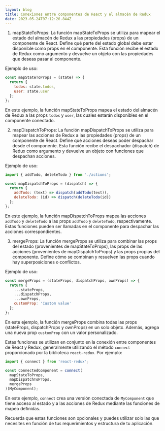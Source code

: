 ```yaml
---
layout: blog
title: Conexiones entre componentes de React y el almacén de Redux
date: 2023-05-24T07:12:20.844Z
---
```

<!--StartFragment-->

1. mapStateToProps: La función mapStateToProps se utiliza para mapear el estado del almacén de Redux a las propiedades (props) de un componente de React. Define qué parte del estado global debe estar disponible como props en el componente. Esta función recibe el estado de Redux como argumento y devuelve un objeto con las propiedades que deseas pasar al componente.

Ejemplo de uso:

<!--EndFragment-->

```javascript
const mapStateToProps = (state) => {
  return {
    todos: state.todos,
    user: state.user
  };
};
```

<!--StartFragment-->

En este ejemplo, la función mapStateToProps mapea el estado del almacén de Redux a las props `todos` y `user`, las cuales estarán disponibles en el componente conectado.

2. mapDispatchToProps: La función mapDispatchToProps se utiliza para mapear las acciones de Redux a las propiedades (props) de un componente de React. Define qué acciones deseas poder despachar desde el componente. Esta función recibe el despachador (dispatch) de Redux como argumento y devuelve un objeto con funciones que despachan acciones.

Ejemplo de uso:

<!--EndFragment-->

```javascript
import { addTodo, deleteTodo } from './actions';

const mapDispatchToProps = (dispatch) => {
  return {
    addTodo: (text) => dispatch(addTodo(text)),
    deleteTodo: (id) => dispatch(deleteTodo(id))
  };
};
```

<!--StartFragment-->

En este ejemplo, la función mapDispatchToProps mapea las acciones `addTodo` y `deleteTodo` a las props `addTodo` y `deleteTodo`, respectivamente. Estas funciones pueden ser llamadas en el componente para despachar las acciones correspondientes.

3. mergeProps: La función mergeProps se utiliza para combinar las props del estado (provenientes de mapStateToProps), las props de las acciones (provenientes de mapDispatchToProps) y las props propias del componente. Define cómo se combinan y resuelven las props cuando hay superposiciones o conflictos.

Ejemplo de uso:

<!--EndFragment-->

```javascript
const mergeProps = (stateProps, dispatchProps, ownProps) => {
  return {
    ...stateProps,
    ...dispatchProps,
    ...ownProps,
    customProp: 'Custom value'
  };
};
```

<!--StartFragment-->

En este ejemplo, la función mergeProps combina todas las props (stateProps, dispatchProps y ownProps) en un solo objeto. Además, agrega una nueva prop `customProp` con un valor personalizado.

Estas funciones se utilizan en conjunto en la conexión entre componentes de React y Redux, generalmente utilizando el método `connect` proporcionado por la biblioteca `react-redux`. Por ejemplo:

<!--EndFragment-->

```javascript
import { connect } from 'react-redux';

const ConnectedComponent = connect(
  mapStateToProps,
  mapDispatchToProps,
  mergeProps
)(MyComponent);
```

<!--StartFragment-->

En este ejemplo, `connect` crea una versión conectada de `MyComponent` que tiene acceso al estado y a las acciones de Redux mediante las funciones de mapeo definidas.

Recuerda que estas funciones son opcionales y puedes utilizar solo las que necesites en función de tus requerimientos y estructura de tu aplicación.

<!--EndFragment-->